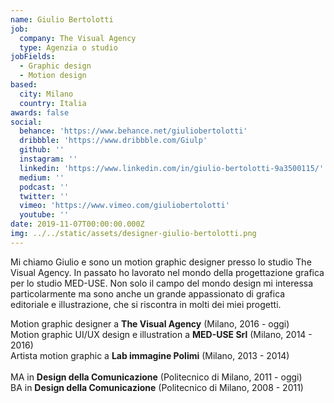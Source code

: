 ```yaml
---
name: Giulio Bertolotti
job:
  company: The Visual Agency
  type: Agenzia o studio
jobFields:
  - Graphic design
  - Motion design
based:
  city: Milano
  country: Italia
awards: false
social:
  behance: 'https://www.behance.net/giuliobertolotti'
  dribbble: 'https://www.dribbble.com/Giulp'
  github: ''
  instagram: ''
  linkedin: 'https://www.linkedin.com/in/giulio-bertolotti-9a3500115/'
  medium: ''
  podcast: ''
  twitter: ''
  vimeo: 'https://www.vimeo.com/giuliobertolotti'
  youtube: ''
date: 2019-11-07T00:00:00.000Z
img: ../../static/assets/designer-giulio-bertolotti.png
---
```


Mi chiamo Giulio e sono un motion graphic designer presso lo studio The Visual Agency. In passato ho lavorato nel mondo della progettazione grafica per lo studio MED-USE. Non solo il campo del mondo design mi interessa particolarmente ma sono anche un grande appassionato di grafica editoriale e illustrazione, che si riscontra in molti dei miei progetti.

Motion graphic designer a **The Visual Agency** (Milano, 2016 - oggi)  
Motion graphic UI/UX design e illustration a **MED-USE Srl** (Milano, 2014 - 2016)  
Artista motion graphic a **Lab immagine Polimi** (Milano, 2013 - 2014)<br><br>
MA in **Design della Comunicazione** (Politecnico di Milano, 2011 - oggi)  
BA in **Design della Comunicazione** (Politecnico di Milano, 2008 - 2011)
